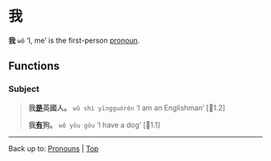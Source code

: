 # 我

**我** `wǒ` ‘I, me’ is the first-person [pronoun](index.md).

## Functions

### Subject

> **我[是](../verbs/sh/shi4.md)英國人。** `wǒ shì yīngguórén` ‘I am an Englishman’ \[🦉1.2\]
> 
> **我[有](../verbs/y/you3.md)狗。**  `wǒ yǒu gǒu` ‘I have a dog’ \[🦉1.1\]

----

Back up to: [Pronouns](index.md) | [Top](../index.md)
